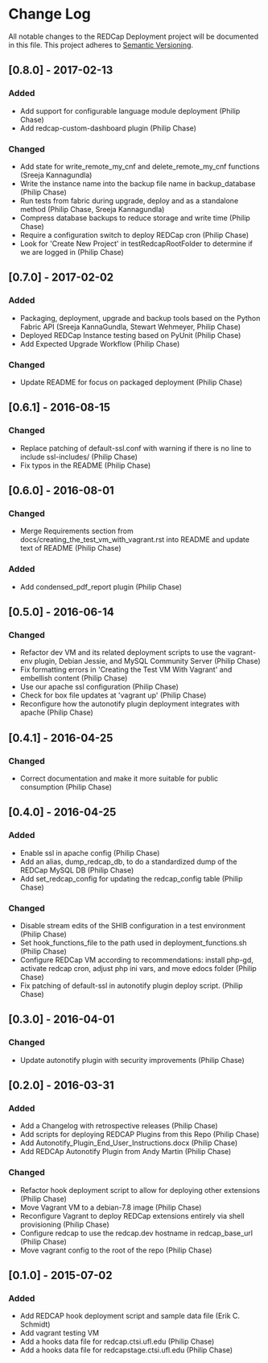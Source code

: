 # Change Log
All notable changes to the REDCap Deployment project will be documented in this file.
This project adheres to [Semantic Versioning](http://semver.org/).

## [0.8.0] - 2017-02-13
### Added
- Add support for configurable language module deployment (Philip Chase)
- Add redcap-custom-dashboard plugin (Philip Chase)

### Changed
- Add state for write_remote_my_cnf and delete_remote_my_cnf functions (Sreeja Kannagundla)
- Write the instance name into the backup file name in backup_database (Philip Chase)
- Run tests from fabric during upgrade, deploy and as a standalone method (Philip Chase, Sreeja Kannagundla)
- Compress database backups to reduce storage and write time (Philip Chase)
- Require a configuration switch to deploy REDCap cron (Philip Chase)
- Look for 'Create New Project' in testRedcapRootFolder to determine if we are logged in (Philip Chase)


## [0.7.0] - 2017-02-02
### Added
- Packaging, deployment, upgrade and backup tools based on the Python Fabric API (Sreeja KannaGundla, Stewart Wehmeyer, Philip Chase)
- Deployed REDCap Instance testing based on PyUnit (Philip Chase)
- Add Expected Upgrade Workflow (Philip Chase)

### Changed
- Update README for focus on packaged deployment (Philip Chase)


## [0.6.1] - 2016-08-15
### Changed
- Replace patching of default-ssl.conf with warning if there is no line to include ssl-includes/ (Philip Chase)
- Fix typos in the README (Philip Chase)

## [0.6.0] - 2016-08-01
### Changed
- Merge Requirements section from docs/creating_the_test_vm_with_vagrant.rst into README and update text of README (Philip Chase)

### Added
- Add condensed_pdf_report plugin (Philip Chase)


## [0.5.0] - 2016-06-14
### Changed
- Refactor dev VM and its related deployment scripts to use the vagrant-env plugin, Debian Jessie, and MySQL Community Server (Philip Chase)
- Fix formatting errors in 'Creating the Test VM With Vagrant' and embellish content (Philip Chase)
- Use our apache ssl configuration (Philip Chase)
- Check for box file updates at 'vagrant up' (Philip Chase)
- Reconfigure how the autonotify plugin deployment integrates with apache (Philip Chase)


## [0.4.1] - 2016-04-25
### Changed
- Correct documentation and make it more suitable for public consumption (Philip Chase)


## [0.4.0] - 2016-04-25
### Added
- Enable ssl in apache config (Philip Chase)
- Add an alias, dump_redcap_db, to do a standardized dump of the REDCap MySQL DB (Philip Chase)
- Add set_redcap_config for updating the redcap_config table (Philip Chase)

### Changed
- Disable stream edits of the SHIB configuration in a test environment (Philip Chase)
- Set hook_functions_file to the path used in deployment_functions.sh (Philip Chase)
- Configure REDCap VM according to recommendations: install php-gd, activate redcap cron, adjust php ini vars, and move edocs folder (Philip Chase)
- Fix patching of default-ssl in autonotify plugin deploy script. (Philip Chase)


## [0.3.0] - 2016-04-01
### Changed
- Update autonotify plugin with security improvements (Philip Chase)


## [0.2.0] - 2016-03-31
### Added
- Add a Changelog with retrospective releases (Philip Chase)
- Add scripts for deploying REDCAP Plugins from this Repo (Philip Chase)
- Add Autonotify_Plugin_End_User_Instructions.docx (Philip Chase)
- Add REDCAp Autonotify Plugin from Andy Martin (Philip Chase)

### Changed
- Refactor hook deployment script to allow for deploying other extensions (Philip Chase)
- Move Vagrant VM to a debian-7.8 image (Philip Chase)
- Reconfigure Vagrant to deploy REDCap extensions entirely via shell provisioning (Philip Chase)
- Configure redcap to use the redcap.dev hostname in redcap_base_url (Philip Chase)
- Move vagrant config to the root of the repo (Philip Chase)


## [0.1.0] - 2015-07-02
### Added
- Add REDCAP hook deployment script and sample data file (Erik C. Schmidt)
- Add vagrant testing VM
- Add a hooks data file for redcap.ctsi.ufl.edu (Philip Chase)
- Add a hooks data file for redcapstage.ctsi.ufl.edu (Philip Chase)
